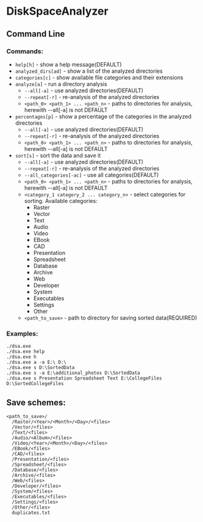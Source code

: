 # DiskSpaceAnalyzer

## Command Line
### Commands:
- `help[h]` - show a help message(DEFAULT)
- `analyzed_dirs[ad]` - show a list of the analyzed directories
- `categories[c]` - show available file categories and their extensions
- `analyze[a]` - run a directory analysis
  - `--all[-a]` - use analyzed directories(DEFAULT)
  - `--repeat[-r]` - re-analysis of the analyzed directories
  - `<path_0> <path_1> ... <path_n>` - paths to directories for analysis, herewith --all[-a] is not DEFAULT
- `percentages[p]` - show a percentage of the categories in the analyzed directories
  - `--all[-a]` - use analyzed directories(DEFAULT)
  - `--repeat[-r]` - re-analysis of the analyzed directories
  - `<path_0> <path_1> ... <path_n>` - paths to directories for analysis, herewith --all[-a] is not DEFAULT
- `sort[s]` - sort the data and save it
  - `--all[-a]` - use analyzed directories(DEFAULT)
  - `--repeat[-r]` - re-analysis of the analyzed directories
  - `--all_categories[-ac]` - use all categories(DEFAULT)
  - `<path_0> <path_1> ... <path_n>` - paths to directories for analysis, herewith --all[-a] is not DEFAULT
  - `<category_1 category_2 ... category_n>` - select categories for sorting. Available categories:
      - Raster
      - Vector
      - Text
      - Audio
      - Video
      - EBook
      - CAD
      - Presentation
      - Spreadsheet
      - Database
      - Archive
      - Web
      - Developer
      - System
      - Executables
      - Settings
      - Other
  - `<path_to_save>` - path to directory for saving sorted data(REQUIRED)
### Examples:
```
./dsa.exe
./dsa.exe help
./dsa.exe h
./dsa.exe a -a E:\ D:\
./dsa.exe s D:\SortedData
./dsa.exe s -a E:\additional_photos D:\SortedData
./dsa.exe s Presentation Spreadsheet Text E:\CollegeFiles D:\SortedCollegeFiles
```
## Save schemes:
```
<path_to_save>/
  /Raster/<Year>/<Month>/<Day>/<files>
  /Vector/<files>
  /Text/<files>
  /Audio/<Album>/<files>
  /Video/<Year>/<Month>/<Day>/<files>
  /EBook/<files>
  /CAD/<files>
  /Presentation/<files>
  /Spreadsheet/<files>
  /Database/<files>
  /Archive/<files>
  /Web/<files>
  /Developer/<files>
  /System/<files>
  /Executables/<files>
  /Settings/<files>
  /Other/<files>
  duplicates.txt
```
